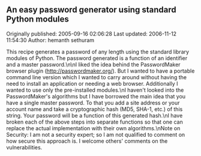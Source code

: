 ## An easy password generator using standard Python modules

Originally published: 2005-09-16 02:06:28
Last updated: 2006-11-12 11:54:30
Author: hemanth sethuram

This recipe generates a password of any length using the standard library modules of Python. The password generated is a function of an identifier and a master password.\n\nI liked the idea behind the PasswordMaker browser plugin (http://passwordmaker.org/). But I wanted to have a portable command line version which I wanted to carry around without having the need to install an application or needing a web browser. Additionally I wanted to use only the pre-installed modules.\nI haven't looked into the PasswordMaker's algorithms but I have borrowed the main idea that you have a single master password. To that you add a site address or your account name and take a cryptographic hash (MD5, SHA-1, etc.) of this string. Your password will be a function of this generated hash.\nI have broken each of the above steps into separate functions so that one can replace the actual implementation with their own algorithms.\nNote on Security: I am not a security expert; so I am not qualified to comment on how secure this approach is. I welcome others' comments on the vulnerabilities.